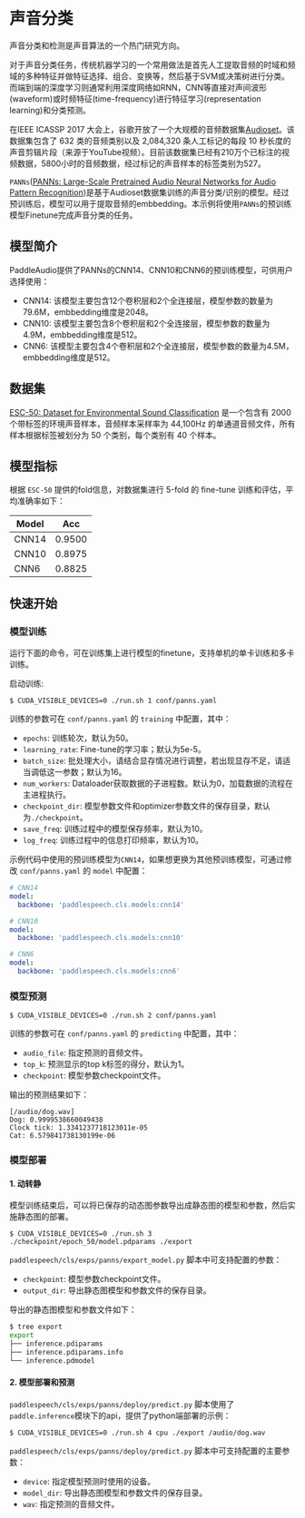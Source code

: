 # 声音分类

声音分类和检测是声音算法的一个热门研究方向。  

对于声音分类任务，传统机器学习的一个常用做法是首先人工提取音频的时域和频域的多种特征并做特征选择、组合、变换等，然后基于SVM或决策树进行分类。而端到端的深度学习则通常利用深度网络如RNN，CNN等直接对声间波形(waveform)或时频特征(time-frequency)进行特征学习(representation learning)和分类预测。

在IEEE ICASSP 2017 大会上，谷歌开放了一个大规模的音频数据集[Audioset](https://research.google.com/audioset/)。该数据集包含了 632 类的音频类别以及 2,084,320 条人工标记的每段 10 秒长度的声音剪辑片段（来源于YouTube视频）。目前该数据集已经有210万个已标注的视频数据，5800小时的音频数据，经过标记的声音样本的标签类别为527。

`PANNs`([PANNs: Large-Scale Pretrained Audio Neural Networks for Audio Pattern Recognition](https://arxiv.org/pdf/1912.10211.pdf))是基于Audioset数据集训练的声音分类/识别的模型。经过预训练后，模型可以用于提取音频的embbedding。本示例将使用`PANNs`的预训练模型Finetune完成声音分类的任务。


## 模型简介

PaddleAudio提供了PANNs的CNN14、CNN10和CNN6的预训练模型，可供用户选择使用：
- CNN14: 该模型主要包含12个卷积层和2个全连接层，模型参数的数量为79.6M，embbedding维度是2048。
- CNN10: 该模型主要包含8个卷积层和2个全连接层，模型参数的数量为4.9M，embbedding维度是512。
- CNN6: 该模型主要包含4个卷积层和2个全连接层，模型参数的数量为4.5M，embbedding维度是512。


## 数据集

[ESC-50: Dataset for Environmental Sound Classification](https://github.com/karolpiczak/ESC-50) 是一个包含有 2000 个带标签的环境声音样本，音频样本采样率为 44,100Hz 的单通道音频文件，所有样本根据标签被划分为 50 个类别，每个类别有 40 个样本。

## 模型指标

根据 `ESC-50` 提供的fold信息，对数据集进行 5-fold 的 fine-tune 训练和评估，平均准确率如下：

|Model|Acc|
|--|--|
|CNN14| 0.9500
|CNN10| 0.8975
|CNN6| 0.8825

## 快速开始

### 模型训练

运行下面的命令，可在训练集上进行模型的finetune，支持单机的单卡训练和多卡训练。

启动训练:
```shell
$ CUDA_VISIBLE_DEVICES=0 ./run.sh 1 conf/panns.yaml
```

训练的参数可在 `conf/panns.yaml` 的 `training` 中配置，其中：
- `epochs`: 训练轮次，默认为50。
- `learning_rate`: Fine-tune的学习率；默认为5e-5。
- `batch_size`: 批处理大小，请结合显存情况进行调整，若出现显存不足，请适当调低这一参数；默认为16。
- `num_workers`: Dataloader获取数据的子进程数。默认为0，加载数据的流程在主进程执行。
- `checkpoint_dir`: 模型参数文件和optimizer参数文件的保存目录，默认为`./checkpoint`。
- `save_freq`: 训练过程中的模型保存频率，默认为10。
- `log_freq`: 训练过程中的信息打印频率，默认为10。

示例代码中使用的预训练模型为`CNN14`，如果想更换为其他预训练模型，可通过修改 `conf/panns.yaml` 的 `model` 中配置：
```yaml
# CNN14
model:
  backbone: 'paddlespeech.cls.models:cnn14'
```
```yaml
# CNN10
model:
  backbone: 'paddlespeech.cls.models:cnn10'
```
```yaml
# CNN6
model:
  backbone: 'paddlespeech.cls.models:cnn6'
```

### 模型预测

```shell
$ CUDA_VISIBLE_DEVICES=0 ./run.sh 2 conf/panns.yaml
```

训练的参数可在 `conf/panns.yaml` 的 `predicting` 中配置，其中：
- `audio_file`: 指定预测的音频文件。
- `top_k`: 预测显示的top k标签的得分，默认为1。
- `checkpoint`: 模型参数checkpoint文件。

输出的预测结果如下：
```
[/audio/dog.wav]
Dog: 0.9999538660049438
Clock tick: 1.3341237718123011e-05
Cat: 6.579841738130199e-06
```

### 模型部署

#### 1. 动转静

模型训练结束后，可以将已保存的动态图参数导出成静态图的模型和参数，然后实施静态图的部署。

```shell
$ CUDA_VISIBLE_DEVICES=0 ./run.sh 3 ./checkpoint/epoch_50/model.pdparams ./export
```

`paddlespeech/cls/exps/panns/export_model.py` 脚本中可支持配置的参数：
- `checkpoint`: 模型参数checkpoint文件。
- `output_dir`: 导出静态图模型和参数文件的保存目录。

导出的静态图模型和参数文件如下：
```sh
$ tree export
export
├── inference.pdiparams
├── inference.pdiparams.info
└── inference.pdmodel
```

#### 2. 模型部署和预测

`paddlespeech/cls/exps/panns/deploy/predict.py` 脚本使用了`paddle.inference`模块下的api，提供了python端部署的示例：

```shell
$ CUDA_VISIBLE_DEVICES=0 ./run.sh 4 cpu ./export /audio/dog.wav
```

`paddlespeech/cls/exps/panns/deploy/predict.py` 脚本中可支持配置的主要参数：
- `device`: 指定模型预测时使用的设备。
- `model_dir`: 导出静态图模型和参数文件的保存目录。
- `wav`: 指定预测的音频文件。
